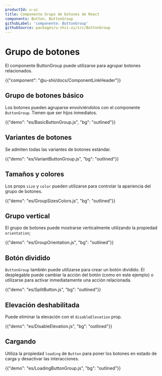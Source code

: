 ```yaml
---
productId: u-ui
title: Componente Grupo de botones de React
components: Button, ButtonGroup
githubLabel: 'componente: ButtonGroup'
githubSource: packages/u-shii-ui/src/ButtonGroup
---
```


# Grupo de botones

<p class="description">El componente ButtonGroup puede utilizarse para agrupar botones relacionados.</p>

{{"component": "@u-shii/docs/ComponentLinkHeader"}}

## Grupo de botones básico

Los botones pueden agruparse envolviéndolos con el componente `ButtonGroup`.
Tienen que ser hijos inmediatos.

{{"demo": "es/BasicButtonGroup.js", "bg": "outlined"}}

## Variantes de botones

Se admiten todas las variantes de botones estándar.

{{"demo": "es/VariantButtonGroup.js", "bg": "outlined"}}

## Tamaños y colores

Los props `size` y `color` pueden utilizarse para controlar la apariencia del grupo de botones.

{{"demo": "es/GroupSizesColors.js", "bg": "outlined"}}

## Grupo vertical

El grupo de botones puede mostrarse verticalmente utilizando la propiedad `orientation`;

{{"demo": "es/GroupOrientation.js", "bg": "outlined"}}

## Botón dividido

`ButtonGroup` también puede utilizarse para crear un botón dividido. El desplegable puede cambiar la acción del botón (como en este ejemplo) o utilizarse para activar inmediatamente una acción relacionada.

{{"demo": "es/SplitButton.js", "bg": "outlined"}}

## Elevación deshabilitada

Puede eliminar la elevación con el `disableElevation` prop.

{{"demo": "es/DisableElevation.js", "bg": "outlined"}}

## Cargando

Utiliza la propiedad `loading` de `Button` para poner los botones en estado de carga y desactivar las interacciones.

{{"demo": "es/LoadingButtonGroup.js", "bg": "outlined"}}